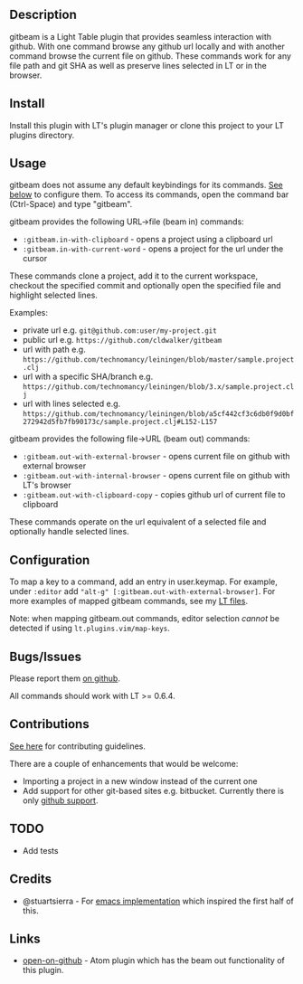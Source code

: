 ## Description

gitbeam is a Light Table plugin that provides seamless interaction with github. With one command
browse any github url locally and with another command browse the current file on github. These
commands work for any file path and git SHA as well as preserve lines selected in LT or in the
browser.

## Install

Install this plugin with LT's plugin manager or clone this project to your LT plugins directory.

## Usage

gitbeam does not assume any default keybindings for its commands. [See below](#configuration) to configure them.
To access its commands, open the command bar (Ctrl-Space) and type "gitbeam".

gitbeam provides the following URL->file (beam in) commands:

* `:gitbeam.in-with-clipboard` - opens a project using a clipboard url
* `:gitbeam.in-with-current-word` - opens a project for the url under the cursor

These commands clone a project, add it to the current workspace, checkout the specified commit and
optionally open the specified file and highlight selected lines.

Examples:

* private url e.g. `git@github.com:user/my-project.git`
* public url e.g. `https://github.com/cldwalker/gitbeam`
* url with path e.g. `https://github.com/technomancy/leiningen/blob/master/sample.project.clj`
* url with a specific SHA/branch e.g. `https://github.com/technomancy/leiningen/blob/3.x/sample.project.clj`
* url with lines selected e.g. `https://github.com/technomancy/leiningen/blob/a5cf442cf3c6db0f9d0bf272942d5fb7fb90173c/sample.project.clj#L152-L157`

gitbeam provides the following file->URL (beam out) commands:

* `:gitbeam.out-with-external-browser` - opens current file on github with external browser
* `:gitbeam.out-with-internal-browser` - opens current file on github with LT's browser
* `:gitbeam.out-with-clipboard-copy` - copies github url of current file to clipboard

These commands operate on the url equivalent of a selected file and optionally handle selected
lines.

## Configuration

To map a key to a command, add an entry in user.keymap. For example, under `:editor` add `"alt-g" [:gitbeam.out-with-external-browser]`. For more examples of mapped gitbeam commands, see my [LT files](https://github.com/cldwalker/ltfiles).

Note: when mapping gitbeam.out commands, editor selection *cannot* be detected if using
`lt.plugins.vim/map-keys`.


## Bugs/Issues

Please report them [on github](http://github.com/cldwalker/gitbeam/issues).

All commands should work with LT >= 0.6.4.

## Contributions

[See here](http://tagaholic.me/contributing.html) for contributing guidelines.

There are a couple of enhancements that would be welcome:

* Importing a project in a new window instead of the current one
* Add support for other git-based sites e.g. bitbucket. Currently there is only [github support](https://github.com/cldwalker/gitbeam/blob/master/src/lt/plugins/gitbeam/github.cljs).

## TODO
* Add tests

## Credits

* @stuartsierra - For [emacs implementation](https://github.com/stuartsierra/dotfiles/blob/master/.emacs.d/local/find-on-github.el) which inspired the first half of this.

## Links
* [open-on-github](https://github.com/atom/open-on-github) - Atom plugin which has the beam out functionality of this plugin.
